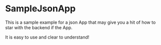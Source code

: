 # SampleJsonApp
This is a sample example for a json App that may give you a hit of how to star with the backend if the App.

It is easy to use and clear to understand!


